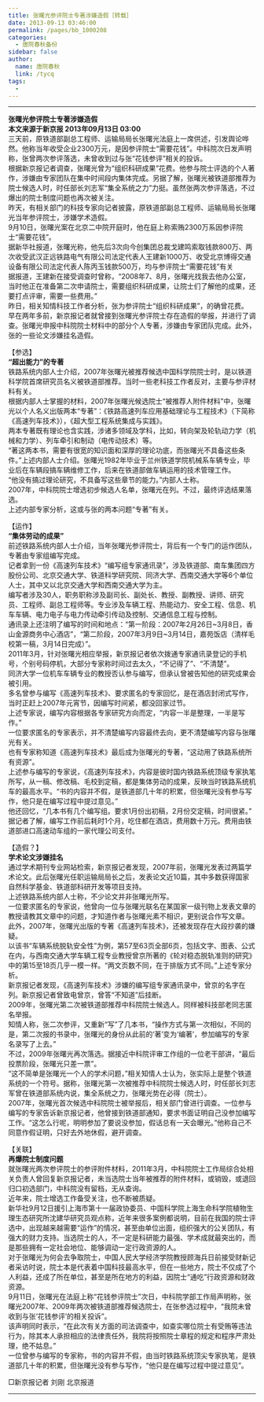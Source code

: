 ```yaml
---
title: 张曙光参评院士专著涉嫌造假［转载］
date: 2013-09-13 03:46:00
permalink: /pages/bb_1000208
categories: 
  - 唐院春秋备份
sidebar: false
author: 
  name: 唐院春秋
  link: /tycq
tags: 
  - 
---
```


* * *

  
**张曙光参评院士专著涉嫌造假  
本文来源于新京报 2013年09月13日 03:00**  
三天前，原铁道部副总工程师、运输局局长张曙光法庭上一席供述，引发舆论哗然。他称当年收受企业2300万元，是因参评院士“需要花钱”。中科院次日发声明称，张曾两次参评落选，未曾收到过与张“花钱参评”相关的投诉。  
根据新京报记者调查，张曙光曾为“组织科研成果”花费。他参与院士评选的个人著作，涉嫌由专家团队在集中时间段内集体完成。另据了解，张曙光被铁道部推荐为院士候选人时，时任部长刘志军“集全系统之力”力挺。虽然张两次参评落选，不过爆出的院士制度问题也再次被关注。  
昨天，有相关部门的科技专家向记者披露，原铁道部副总工程师、运输局局长张曙光当年参评院士，涉嫌学术造假。  
9月10日，张曙光案在北京二中院开庭时，他在庭上称索贿2300万系因参评院士“需要花钱”。  
据新华社报道，张曙光称，他先后3次向今创集团总裁戈建鸣索取钱款800万、两次收受武汉正远铁路电气有限公司法定代表人王建新1000万、收受北京博得交通设备有限公司法定代表人陈丙玉钱款500万，均与参评院士“需要花钱”有关  
据报道，王建新在接受调查时曾称，“2008年7、8月，张曙光找我去他办公室，当时他正在准备第二次申请院士，需要组织科研成果，让院士们了解他的成果，还要打点评审，需要一些费用。”  
昨日，相关知情科技工作者分析，张为参评院士“组织科研成果”，的确曾花费。  
早在两年多前，新京报记者就曾接到张曙光参评院士存在造假的举报，并进行了调查。张曙光申报中科院院士材料中的部分个人专著，涉嫌由专家团队完成。此外，张的一些论文涉嫌挂名造假。  
  
【参选】  
**“超出能力”的专著**  
铁路系统内部人士介绍，2007年张曙光被推荐候选中国科学院院士时，是以铁道科学院首席研究员名义被铁道部推荐。当时一些老科技工作者反对，主要与参评材料有关。  
根据内部人士掌握的材料，2007年张曙光候选院士“被推荐人附件材料”中，张曙光以个人名义出版两本“专著”：《铁路高速列车应用基础理论与工程技术》（下简称《高速列车技术》），《超大型工程系统集成与实践》。  
两本专著既有理论也含实践，涉诸多领域及学科，比如，转向架及轮轨动力学（机械和力学）、列车牵引和制动（电传动技术）等。  
“著这两本书，需要有很宽的知识面和深厚的理论功底，而张曙光不具备这些条件。”上述内部人士介绍。张曙光1982年毕业于兰州铁道学院机械系车辆专业，毕业后在车辆段搞车辆维修工作，后来在铁道部做车辆运用的技术管理工作。  
“他没有搞过理论研究，不具备写这些章节的能力。”内部人士称。  
2007年，中科院院士增选初步候选人名单，张曙光在列。不过，最终评选结果落选。  
上述内部专家分析，这或与张的两本问题“专著”有关。  
  
【运作】  
**“集体劳动的成果”**  
前述铁路系统内部人士介绍，当年张曙光参评院士，背后有一个专门的运作团队，专著由专家组编写完成。  
记者拿到一份《高速列车技术》“编写组专家通讯录”，涉及铁道部、南车集团四方股份公司、北京交通大学、铁道科学研究院、同济大学、西南交通大学等6个单位人士，其中又以北京交通大学和西南交通大学为主。  
编写者涉及30人，职务职称涉及副司长、副处长、教授、副教授、讲师、研究员、工程师、副总工程师等。专业涉及车辆工程、热能动力、安全工程、信息、机车车辆、电力电子与电力传动牵引传动及控制、交通信息工程与控制。  
通讯录上还注明了编写的时间和地点：“第一阶段：2007年2月26日~3月8日，香山金源商务中心酒店”，“第二阶段，2007年3月9日~3月14日，嘉苑饭店（清样毛校第一稿，3月14日完成）”。  
2011年3月，针对张曙光相应举报，新京报记者依次拨通专家通讯录登记的手机号，个别号码停机，大部分专家称时间过去太久，“不记得了”、“不清楚”。  
同济大学一位机车车辆专业的教授否认参与编写，但承认曾被告知他的研究成果会被引用。  
多名曾参与编写《高速列车技术》、要求匿名的专家回忆，是在酒店封闭式写作，当时正赶上2007年元宵节，因编写时间紧，都没回家过节。  
上述专家说，编写内容根据各专家研究方向而定，“内容一半是整理，一半是写作。”  
一位要求匿名的专家表示，并不清楚编写内容最终去向，更不清楚编写内容与张曙光有关。  
也有专家称知道《高速列车技术》最后成为张曙光的专著，“这动用了铁路系统所有资源”。  
上述参与编写的专家说，《高速列车技术》，内容是彼时国内铁路系统顶级专家执笔所写，从一稿、修改稿、毛校到定稿，都是集体劳动的成果，反映当时铁路系统机车的最高水平。“书的内容并不假，是铁道部几十年的积累，但张曙光没有参与写作，他只是在编写过程中提过意见。”  
他还回忆，“几本书有几个编写组。要求1月份出初稿，2月份交定稿，时间很紧。”  
据记者了解，编写工作前后耗时1个月，吃住都在酒店，费用数十万元。费用由铁道部进口高速动车组的一家代理公司支付。  
  
【造假？】  
**学术论文涉嫌挂名**  
通过学术期刊专业网站检索，新京报记者发现，2007年前，张曙光发表过两篇学术论文。此后张曙光任职运输局局长之后，发表论文近10篇，其中多数获得国家自然科学基金、铁道部科研开发等项目支持。  
上述铁路系统内部人士称，不少论文并非张曙光所写。  
一位要求匿名的专家说，他曾向一位与张曙光联名在某国家一级刊物上发表文章的教授请教其文章中的问题，才知道作者与张曙光素不相识，更别说合作写文章。  
此外，2007年，张曙光出版的专著《高速列车技术》，还被发现存在大段抄袭的嫌疑。  
以该书“车辆系统脱轨安全性”为例，第57至63页全部6页，包括文字、图表、公式在内，与西南交通大学车辆工程专业教授曾京所著的《轮对稳态脱轨准则的研究》中的第15至18页几乎一模一样。“两文页数不同，在于排版方式不同。”上述专家分析。  
新京报记者发现，《高速列车技术》涉嫌的编写组专家通讯录中，曾京的名字在列。新京报记者曾致电曾京，曾答“不知道”后挂断。  
2009年，张曙光第二次被铁道部推荐中科院院士候选人。同样被科技部老同志匿名举报。  
知情人称，张二次参评，又重新“写”了几本书，“操作方式与第一次相似，不同的是，第二次报的书录中，张曙光的身份从此前的‘著’变为‘编著’，参加编写的专家名录写了上去。”  
不过，2009年张曙光再次落选。据接近中科院评审工作组的一位老干部讲，“最后投票阶段，张曙光只差一票”。  
“这不简单是张曙光一个人的学术问题，”相关知情人士认为，张实际上是整个铁道系统的一个符号。据称，张曙光第一次被推荐中科院院士候选人时，时任部长刘志军曾在铁道部系统内说，集全系统之力，张曙光势在必得（院士）。  
2007年，张曙光首次候选中科院院士被举报后，相关部门曾进行调查。一位参与编写的专家告诉新京报记者，他曾接到铁道部通知，要求书面证明自己没参加编写工作。“这怎么行呢，明明参加了要说没参加，假话总有一天会曝光。”他称自己不同意作假证明，只好去外地休假，避开调查。  
  
【关联】  
**再爆院士制度问题**  
就张曙光两次参评院士的参评附件材料，2011年3月，中科院院士工作局综合处相关负责人曾回复新京报记者，未当选院士当年被推荐的附件材料，或销毁，或退回归口初选部门，中科院没有留档，无从查询。  
近年来，院士增选工作备受关注，也不断被质疑。  
新华社9月12日援引上海市第十一届政协委员、中国科学院上海生命科学院植物生理生态研究所沈建华研究员观点称，近年来很多案例都说明，目前在我国的院士评选中，出现越来越需要“运作”的情况，甚至由单位出面，组织强大的公关团队，有强大的财力支持。当选院士的人，不一定是科研能力最强、学术成就最突出的，而是那些拥有一定社会地位、能够调动一定行政资源的人。  
对于张曙光为何会去争取院士，中国人民大学经济学院教授顾海兵日前接受财新记者采访时说，院士本是代表着中国科技最高水平，但在一些地方，院士不仅成了个人利益，还成了所在单位，甚至是所在地方的利益，因院士“通吃”行政资源和财政资源。  
9月11日，张曙光在法庭上称“花钱参评院士”次日，中科院学部工作局声明称，张曙光2007年、2009年两次被铁道部推荐候选院士，在张参选过程中，“我院未曾收到与张‘花钱参评’的相关投诉”。  
该声明同时表示，“在此次有关方面的司法调查中，如查实哪位院士有受贿等违法行为，除其本人承担相应的法律责任外，我院将按照院士章程的规定和程序严肃处理，绝不姑息。”  
一位曾参与编写的专家称，书的内容并不假，由当时铁路系统顶尖专家执笔，是铁道部几十年的积累，但张曙光没有参与写作，“他只是在编写过程中提过意见”。  
  
□新京报记者 刘刚 北京报道  
  
  
  
---